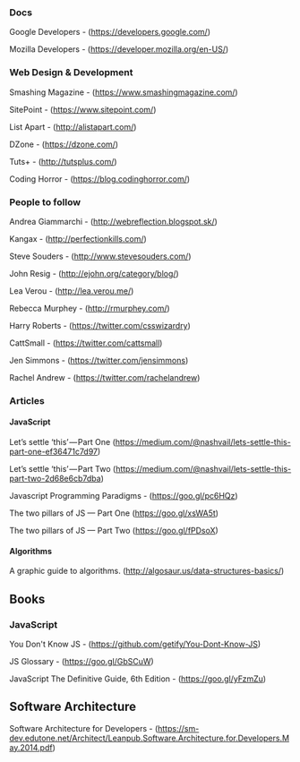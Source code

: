 ### Docs
Google Developers - (https://developers.google.com/)

Mozilla Developers - (https://developer.mozilla.org/en-US/)

### Web Design & Development 
Smashing Magazine - (https://www.smashingmagazine.com/)

SitePoint - (https://www.sitepoint.com/)

List Apart - (http://alistapart.com/)

DZone - (https://dzone.com/)

Tuts+ - (http://tutsplus.com/)

Coding Horror - (https://blog.codinghorror.com/)


### People to follow
Andrea Giammarchi - (http://webreflection.blogspot.sk/)

Kangax - (http://perfectionkills.com/)

Steve Souders - (http://www.stevesouders.com/)

John Resig - (http://ejohn.org/category/blog/)

Lea Verou - (http://lea.verou.me/)

Rebecca Murphey - (http://rmurphey.com/)

Harry Roberts - (https://twitter.com/csswizardry)

CattSmall - (https://twitter.com/cattsmall)

Jen Simmons - (https://twitter.com/jensimmons)

Rachel Andrew - (https://twitter.com/rachelandrew)
 

### Articles
#### JavaScript

 Let’s settle ‘this’ — Part One (https://medium.com/@nashvail/lets-settle-this-part-one-ef36471c7d97)

 Let’s settle ‘this’ — Part Two (https://medium.com/@nashvail/lets-settle-this-part-two-2d68e6cb7dba)
 
 Javascript Programming Paradigms - (https://goo.gl/pc6HQz)
 
 The two pillars of JS — Part One (https://goo.gl/xsWA5t)
 
 The two pillars of JS — Part Two (https://goo.gl/fPDsoX)
 
####  Algorithms
 
A graphic guide to algorithms. (http://algosaur.us/data-structures-basics/)

## Books
### JavaScript

 You Don't Know JS - (https://github.com/getify/You-Dont-Know-JS)
 
 JS Glossary - (https://goo.gl/GbSCuW)
 
 JavaScript The Definitive Guide, 6th Edition - (https://goo.gl/yFzmZu)

## Software Architecture

Software Architecture for Developers - (https://sm-dev.edutone.net/Architect/Leanpub.Software.Architecture.for.Developers.May.2014.pdf)



